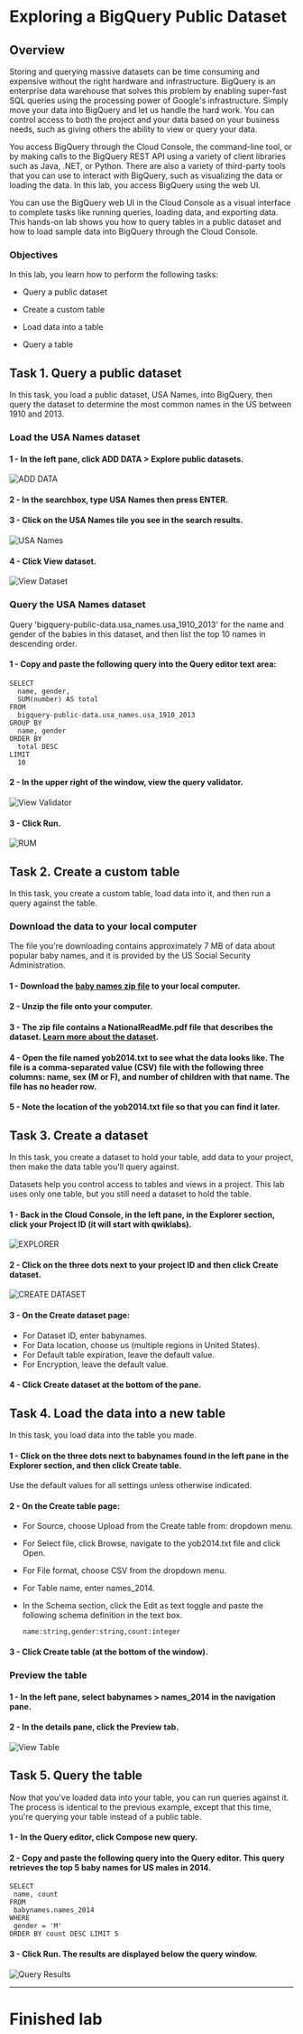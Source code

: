 # Exploring a BigQuery Public Dataset

## Overview

Storing and querying massive datasets can be time consuming and expensive without the right hardware and infrastructure. BigQuery is an enterprise data warehouse that solves this problem by enabling super-fast SQL queries using the processing power of Google's infrastructure. Simply move your data into BigQuery and let us handle the hard work. You can control access to both the project and your data based on your business needs, such as giving others the ability to view or query your data.

You access BigQuery through the Cloud Console, the command-line tool, or by making calls to the BigQuery REST API using a variety of client libraries such as Java, .NET, or Python. There are also a variety of third-party tools that you can use to interact with BigQuery, such as visualizing the data or loading the data. In this lab, you access BigQuery using the web UI.

You can use the BigQuery web UI in the Cloud Console as a visual interface to complete tasks like running queries, loading data, and exporting data. This hands-on lab shows you how to query tables in a public dataset and how to load sample data into BigQuery through the Cloud Console.

### Objectives

In this lab, you learn how to perform the following tasks:

- Query a public dataset

- Create a custom table

- Load data into a table

- Query a table

## Task 1. Query a public dataset

In this task, you load a public dataset, USA Names, into BigQuery, then query the dataset to determine the most common names in the US between 1910 and 2013.

### Load the USA Names dataset

#### 1 - In the left pane, click ADD DATA > Explore public datasets.

![ADD DATA](https://github.com/tmabgdata/Data-Engineering-Big-Data-and-Machine-Learning-on-GCP/blob/master/Google%20Cloud%20Big%20Data%20and%20Machine%20Learning%20Fundamentals/Lab%20I%20-%20Exploring%20a%20BigQuery%20Public%20Dataset/images/1_add_data.png?raw=true)

#### 2 - In the searchbox, type USA Names then press ENTER.

#### 3 - Click on the USA Names tile you see in the search results.

![USA Names](https://github.com/tmabgdata/Data-Engineering-Big-Data-and-Machine-Learning-on-GCP/blob/master/Google%20Cloud%20Big%20Data%20and%20Machine%20Learning%20Fundamentals/Lab%20I%20-%20Exploring%20a%20BigQuery%20Public%20Dataset/images/3_select_dataset.png?raw=true)

#### 4 - Click View dataset.

![View Dataset](https://github.com/tmabgdata/Data-Engineering-Big-Data-and-Machine-Learning-on-GCP/blob/master/Google%20Cloud%20Big%20Data%20and%20Machine%20Learning%20Fundamentals/Lab%20I%20-%20Exploring%20a%20BigQuery%20Public%20Dataset/images/4_select_dataset_usa_names.png?raw=true)

### Query the USA Names dataset

Query 'bigquery-public-data.usa_names.usa_1910_2013' for the name and gender of the babies in this dataset, and then list the top 10 names in descending order.

#### 1 - Copy and paste the following query into the Query editor text area:

```
SELECT
  name, gender,
  SUM(number) AS total
FROM
  bigquery-public-data.usa_names.usa_1910_2013
GROUP BY
  name, gender
ORDER BY
  total DESC
LIMIT
  10
```

#### 2 - In the upper right of the window, view the query validator.

![View Validator](https://github.com/tmabgdata/Data-Engineering-Big-Data-and-Machine-Learning-on-GCP/blob/master/Google%20Cloud%20Big%20Data%20and%20Machine%20Learning%20Fundamentals/Lab%20I%20-%20Exploring%20a%20BigQuery%20Public%20Dataset/images/2_2_view_validator.png?raw=true)

#### 3 - Click Run.

![RUM](https://github.com/tmabgdata/Data-Engineering-Big-Data-and-Machine-Learning-on-GCP/blob/master/Google%20Cloud%20Big%20Data%20and%20Machine%20Learning%20Fundamentals/Lab%20I%20-%20Exploring%20a%20BigQuery%20Public%20Dataset/images/2_3_click_RUM.png?raw=true)

## Task 2. Create a custom table

In this task, you create a custom table, load data into it, and then run a query against the table.

### Download the data to your local computer

The file you're downloading contains approximately 7 MB of data about popular baby names, and it is provided by the US Social Security Administration.

#### 1 - Download the [baby names zip file](https://www.ssa.gov/OACT/babynames/names.zip) to your local computer.

#### 2 - Unzip the file onto your computer.

#### 3 - The zip file contains a NationalReadMe.pdf file that describes the dataset. [Learn more about the dataset](https://www.ssa.gov/OACT/babynames/background.html).

#### 4 - Open the file named yob2014.txt to see what the data looks like. The file is a comma-separated value (CSV) file with the following three columns: name, sex (M or F), and number of children with that name. The file has no header row.

#### 5 - Note the location of the yob2014.txt file so that you can find it later.

## Task 3. Create a dataset

In this task, you create a dataset to hold your table, add data to your project, then make the data table you'll query against.

Datasets help you control access to tables and views in a project. This lab uses only one table, but you still need a dataset to hold the table.

#### 1 - Back in the Cloud Console, in the left pane, in the Explorer section, click your Project ID (it will start with qwiklabs).

![EXPLORER](https://github.com/tmabgdata/Data-Engineering-Big-Data-and-Machine-Learning-on-GCP/blob/master/Google%20Cloud%20Big%20Data%20and%20Machine%20Learning%20Fundamentals/Lab%20I%20-%20Exploring%20a%20BigQuery%20Public%20Dataset/images/3_1_explorer.png?raw=true)

#### 2 - Click on the three dots next to your project ID and then click Create dataset.

![CREATE DATASET](https://github.com/tmabgdata/Data-Engineering-Big-Data-and-Machine-Learning-on-GCP/blob/master/Google%20Cloud%20Big%20Data%20and%20Machine%20Learning%20Fundamentals/Lab%20I%20-%20Exploring%20a%20BigQuery%20Public%20Dataset/images/3_2_create_dataset.png?raw=true)

#### 3 - On the Create dataset page:

  - For Dataset ID, enter babynames.
  - For Data location, choose us (multiple regions in United States).
  - For Default table expiration, leave the default value.
  - For Encryption, leave the default value.
    
#### 4 - Click Create dataset at the bottom of the pane.

## Task 4. Load the data into a new table

In this task, you load data into the table you made.

#### 1 - Click on the three dots next to babynames found in the left pane in the Explorer section, and then click Create table.

Use the default values for all settings unless otherwise indicated.

#### 2 - On the Create table page:

  - For Source, choose Upload from the Create table from: dropdown menu.
  - For Select file, click Browse, navigate to the yob2014.txt file and click Open.
  - For File format, choose CSV from the dropdown menu.
  - For Table name, enter names_2014.
  - In the Schema section, click the Edit as text toggle and paste the following schema definition in the text box.

    ```
    name:string,gender:string,count:integer

    ```
#### 3 - Click Create table (at the bottom of the window).

### Preview the table

#### 1 - In the left pane, select babynames > names_2014 in the navigation pane.

#### 2 - In the details pane, click the Preview tab.

![View Table](https://github.com/tmabgdata/Data-Engineering-Big-Data-and-Machine-Learning-on-GCP/blob/master/Google%20Cloud%20Big%20Data%20and%20Machine%20Learning%20Fundamentals/Lab%20I%20-%20Exploring%20a%20BigQuery%20Public%20Dataset/images/4_2_preview_table.png?raw=true)

## Task 5. Query the table

Now that you've loaded data into your table, you can run queries against it. The process is identical to the previous example, except that this time, you're querying your table instead of a public table.

#### 1 - In the Query editor, click Compose new query.

#### 2 - Copy and paste the following query into the Query editor. This query retrieves the top 5 baby names for US males in 2014.

```
SELECT
 name, count
FROM
 babynames.names_2014
WHERE
 gender = 'M'
ORDER BY count DESC LIMIT 5

```

#### 3 - Click Run. The results are displayed below the query window.

![Query Results](https://github.com/tmabgdata/Data-Engineering-Big-Data-and-Machine-Learning-on-GCP/blob/master/Google%20Cloud%20Big%20Data%20and%20Machine%20Learning%20Fundamentals/Lab%20I%20-%20Exploring%20a%20BigQuery%20Public%20Dataset/images/5_3_run.png?raw=true)

---

# Finished lab

